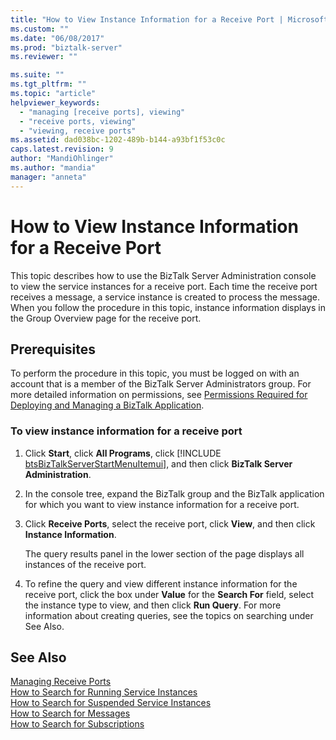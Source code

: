 ```yaml
---
title: "How to View Instance Information for a Receive Port | Microsoft Docs"
ms.custom: ""
ms.date: "06/08/2017"
ms.prod: "biztalk-server"
ms.reviewer: ""

ms.suite: ""
ms.tgt_pltfrm: ""
ms.topic: "article"
helpviewer_keywords: 
  - "managing [receive ports], viewing"
  - "receive ports, viewing"
  - "viewing, receive ports"
ms.assetid: dad038bc-1202-489b-b144-a93bf1f53c0c
caps.latest.revision: 9
author: "MandiOhlinger"
ms.author: "mandia"
manager: "anneta"
---
```

# How to View Instance Information for a Receive Port
This topic describes how to use the BizTalk Server Administration console to view the service instances for a receive port. Each time the receive port receives a message, a service instance is created to process the message. When you follow the procedure in this topic, instance information displays in the Group Overview page for the receive port.  
  
## Prerequisites  
 To perform the procedure in this topic, you must be logged on with an account that is a member of the BizTalk Server Administrators group. For more detailed information on permissions, see [Permissions Required for Deploying and Managing a BizTalk Application](../core/permissions-required-for-deploying-and-managing-a-biztalk-application.md).  
  
### To view instance information for a receive port  
  
1. Click <strong>Start</strong>, click <strong>All Programs</strong>, click [!INCLUDE [btsBizTalkServerStartMenuItemui](../includes/btsbiztalkserverstartmenuitemui-md.md)], and then click <strong>BizTalk Server Administration</strong>.  
  
2. In the console tree, expand the BizTalk group and the BizTalk application for which you want to view instance information for a receive port.  
  
3. Click **Receive Ports**, select the receive port, click **View**, and then click **Instance Information**.  
  
    The query results panel in the lower section of the page displays all instances of the receive port.  
  
4. To refine the query and view different instance information for the receive port, click the box under **Value** for the **Search For** field, select the instance type to view, and then click **Run Query**. For more information about creating queries, see the topics on searching under See Also.  
  
## See Also  
 [Managing Receive Ports](../core/managing-receive-ports.md)   
 [How to Search for Running Service Instances](../core/how-to-search-for-running-service-instances.md)   
 [How to Search for Suspended Service Instances](../core/how-to-search-for-suspended-service-instances.md)   
 [How to Search for Messages](../core/how-to-search-for-messages.md)   
 [How to Search for Subscriptions](../core/how-to-search-for-subscriptions.md)